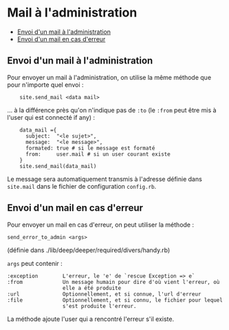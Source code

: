 # Mail à l'administration

* [Envoi d'un mail à l'administration](#envoyermailaadministration)
* [Envoi d'un mail en cas d'erreur](#envoimailencasderreur)


<a name='envoyermailaadministration'></a>

## Envoi d'un mail à l'administration

Pour envoyer un mail à l'administration, on utilise la même méthode que pour n'importe quel envoi :

        site.send_mail <data mail>

… à la différence près qu'on n'indique pas de `:to` (le `:from` peut être mis à l'user qui est connecté if any) :

        data_mail ={
          subject:  "<le sujet>",
          message:  "<le message>",
          formated: true # si le message est formaté
          from:     user.mail # si un user courant existe
        }
        site.send_mail(data_mail)

Le message sera automatiquement transmis à l'adresse définie dans `site.mail` dans le fichier de configuration `config.rb`.

<a name='envoimailencasderreur'></a>

## Envoi d'un mail en cas d'erreur

Pour envoyer un mail en cas d'erreur, on peut utiliser la méthode :

    send_error_to_admin <args>

(définie dans ./lib/deep/deeper/required/divers/handy.rb)

`args` peut contenir :

    :exception        L'erreur, le 'e' de `rescue Exception => e`
    :from             Un message humain pour dire d'où vient l'erreur, où
                      elle a été produite
    :url              Optionnellement, et si connue, l'url d'erreur
    :file             Optionnellement, et si connu, le fichier pour lequel
                      s'est produite l'erreur.

La méthode ajoute l'user qui a rencontré l'erreur s'il existe.
